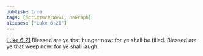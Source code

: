 ```yaml
---
publish: true
tags: [Scripture/NewT, noGraph]
aliases: ["Luke 6:21"]
---
```

[Luke 6:21](https://churchofjesuschrist.org/study/scriptures/nt/luke/6?lang=eng&id=p21#p21) Blessed are ye that hunger now: for ye shall be filled. Blessed are ye that weep now: for ye shall laugh.
